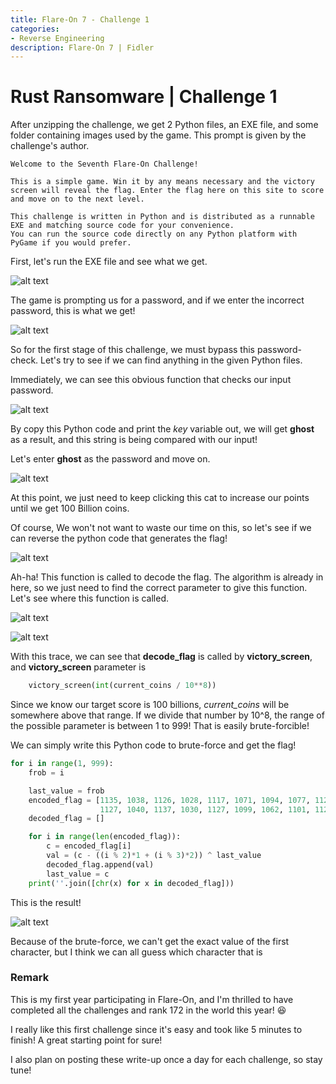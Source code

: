 ```yaml
---
title: Flare-On 7 - Challenge 1
categories:
- Reverse Engineering
description: Flare-On 7 | Fidler
---
```


# Rust Ransomware | Challenge 1


After unzipping the challenge, we get 2 Python files, an EXE file, and some folder containing images used by the game. This prompt is given by the challenge's author.

```
Welcome to the Seventh Flare-On Challenge!

This is a simple game. Win it by any means necessary and the victory screen will reveal the flag. Enter the flag here on this site to score and move on to the next level.

This challenge is written in Python and is distributed as a runnable EXE and matching source code for your convenience. 
You can run the source code directly on any Python platform with PyGame if you would prefer.
```

First, let's run the EXE file and see what we get.

![alt text](/uploads/FO1-1.JPG "Init")


The game is prompting us for a password, and if we enter the incorrect password, this is what we get!

![alt text](/uploads/FO1-2.JPG "Wrongpass")


So for the first stage of this challenge, we must bypass this password-check. Let's try to see if we can find anything in the given Python files.


Immediately, we can see this obvious function that checks our input password.


![alt text](/uploads/FO1-3.JPG "Passcheck")


By copy this Python code and print the *key* variable out, we will get **ghost** as a result, and this string is being compared with our input!


Let's enter **ghost** as the password and move on.


![alt text](/uploads/FO1-4.JPG "Game")


At this point, we just need to keep clicking this cat to increase our points until we get 100 Billion coins. 

Of course, We won't not want to waste our time on this, so let's see if we can reverse the python code that generates the flag!


![alt text](/uploads/FO1-5.JPG "Decodeflag")


Ah-ha! This function is called to decode the flag. The algorithm is already in here, so we just need to find the correct parameter to give this function. Let's see where this function is called.


![alt text](/uploads/FO1-6.JPG "Decodeflag")


![alt text](/uploads/FO1-7.JPG "Decodeflag")


With this trace, we can see that **decode_flag** is called by **victory_screen**, and **victory_screen** parameter is
``` python
    victory_screen(int(current_coins / 10**8))
```

Since we know our target score is 100 billions, *current_coins* will be somewhere above that range. If we divide that number by 10^8, the range of the possible parameter is between 1 to 999! That is easily brute-forcible!


We can simply write this Python code to brute-force and get the flag!

```python
for i in range(1, 999):
    frob = i

    last_value = frob
    encoded_flag = [1135, 1038, 1126, 1028, 1117, 1071, 1094, 1077, 1121, 1087, 1110, 1092, 1072, 1095, 1090, 1027,
                    1127, 1040, 1137, 1030, 1127, 1099, 1062, 1101, 1123, 1027, 1136, 1054]
    decoded_flag = []

    for i in range(len(encoded_flag)):
        c = encoded_flag[i]
        val = (c - ((i % 2)*1 + (i % 3)*2)) ^ last_value
        decoded_flag.append(val)
        last_value = c
    print(''.join([chr(x) for x in decoded_flag]))
```

This is the result!


![alt text](/uploads/FO1-7.JPG "Decodeflag")


Because of the brute-force, we can't get the exact value of the first character, but I think we can all guess which character that is 


### Remark

This is my first year participating in Flare-On, and I'm thrilled to have completed all the challenges and rank 172 in the world this year! :satisfied:

I really like this first challenge since it's easy and took like 5 minutes to finish! A great starting point for sure!

I also plan on posting these write-up once a day for each challenge, so stay tune!